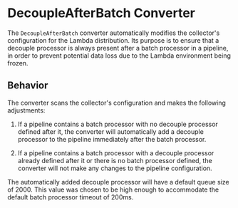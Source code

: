 # DecoupleAfterBatch Converter

The `DecoupleAfterBatch` converter automatically modifies the collector's configuration for the Lambda distribution. Its purpose is to ensure that a decouple processor is always present after a batch processor in a pipeline, in order to prevent potential data loss due to the Lambda environment being frozen.

## Behavior

The converter scans the collector's configuration and makes the following adjustments:

1. If a pipeline contains a batch processor with no decouple processor defined after it, the converter will automatically add a decouple processor to the pipeline immediately after the batch processor.

2. If a pipeline contains a batch processor with a decouple processor already defined after it or there is no batch processor defined, the converter will not make any changes to the pipeline configuration.

The automatically added decouple processor will have a default queue size of 2000. This value was chosen to be high enough to accommodate the default batch processor timeout of 200ms.
